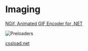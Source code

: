 Imaging
=======

[NGif, Animated GIF Encoder for .NET](http://www.codeproject.com/Articles/11505/NGif-Animated-GIF-Encoder-for-NET)

![Preloaders](http://videohive.net/item/preloader-pack/2302742)

[cssload.net](http://cssload.net/)